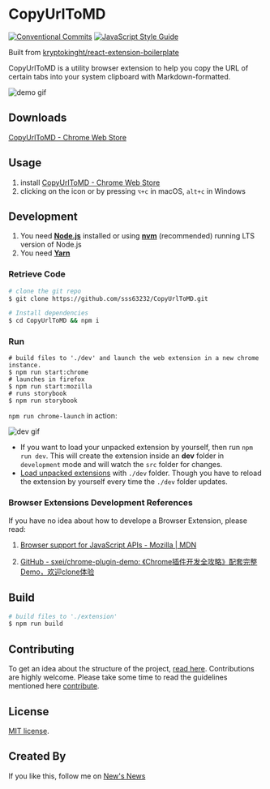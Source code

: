 # CopyUrlToMD

[![Conventional Commits](https://img.shields.io/badge/Conventional%20Commits-1.0.0-yellow.svg)](https://conventionalcommits.org)
[![JavaScript Style Guide](https://img.shields.io/badge/code_style-standard-brightgreen.svg)](https://standardjs.com)

Built from [kryptokinght/react-extension-boilerplate](https://github.com/kryptokinght/react-extension-boilerplate)

CopyUrlToMD is a utility browser extension to help you copy the URL of certain tabs into your system clipboard with Markdown-formatted.

![demo gif](screenshots/demo.gif)

## Downloads

[CopyUrlToMD - Chrome Web Store](https://chrome.google.com/webstore/detail/copyurltomd/abgbcgpkejdjlhobkhpcnnlpnbacenfj)



## Usage

1. install [CopyUrlToMD - Chrome Web Store](https://chrome.google.com/webstore/detail/copyurltomd/abgbcgpkejdjlhobkhpcnnlpnbacenfj)
2. clicking on the icon or by pressing  `⌥+c` in macOS, `alt+c` in Windows



## Development

1. You need [**Node.js**](https://nodejs.org/en/) installed or using [**nvm**](https://github.com/creationix/nvm#installation) (recommended) running LTS version of Node.js
2. You need [**Yarn**](https://yarnpkg.com/en/docs/install)

### Retrieve Code

```bash
# clone the git repo
$ git clone https://github.com/sss63232/CopyUrlToMD.git

# Install dependencies
$ cd CopyUrlToMD && npm i
```
### Run

```shell
# build files to './dev' and launch the web extension in a new chrome instance.
$ npm run start:chrome
# launches in firefox
$ npm run start:mozilla
# runs storybook
$ npm run storybook
```

`npm run chrome-launch` in action:

![dev gif](screenshots/runExtension.gif)

* If you want to load your unpacked extension by yourself, then run `npm run dev`. This will create the extension inside an **dev** folder in `development` mode and will watch the `src` folder for changes.
* [Load unpacked extensions](https://developer.chrome.com/extensions/getstarted#unpacked) with `./dev` folder. Though you have to reload the extension by yourself every time the `./dev` folder updates.

### Browser Extensions Development References

If you have no idea about how to develope a Browser Extension, please read:

1. [Browser support for JavaScript APIs - Mozilla | MDN](https://developer.mozilla.org/en-US/docs/Mozilla/Add-ons/WebExtensions/Browser_support_for_JavaScript_APIs)

2. [GitHub - sxei/chrome-plugin-demo: 《Chrome插件开发全攻略》配套完整Demo，欢迎clone体验](https://github.com/sxei/chrome-plugin-demo)

## Build

```bash
# build files to './extension'
$ npm run build
```


## Contributing

To get an idea about the structure of the project, [read here](CODETOUR.md).
Contributions are highly welcome. Please take some time to read the guidelines mentioned here [contribute](CONTRIBUTING.md).



## License

[MIT license](LICENSE).



## Created By

If you like this, follow me on [New's News](https://blog.newtchen.me/)

